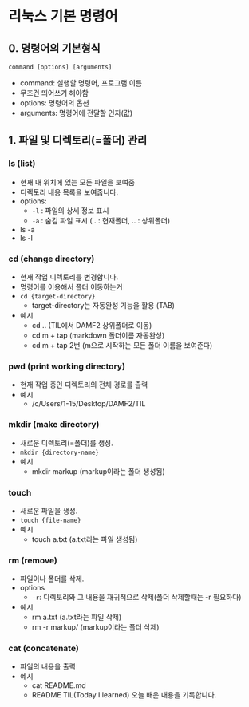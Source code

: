 # 리눅스 기본 명령어

## 0. 명령어의 기본형식
```
command [options] [arguments]
```
- command: 실행할 명령어, 프로그램 이름
- 무조건 띄어쓰기 해야함
- options: 명령어의 옵션
- arguments: 명령어에 전달할 인자(값)

## 1. 파일 및 디렉토리(=폴더) 관리
### ls (list) 
- 현재 내 위치에 있는 모든 파일을 보여줌
- 디렉토리 내용 목록을 보여줍니다.
- options:
    - `-l` : 파일의 상세 정보 표시
    - `-a` : 숨김 파일 표시 ( . : 현재폴더, .. : 상위폴더)
- ls -a
- ls -l
### cd (change directory)
- 현재 작업 디렉토리를 변경합니다.
- 명령어를 이용해서 폴더 이동하는거
- `cd {target-directory}`
    - target-directory는 자동완성 기능을 활용 (TAB)
- 예시
    - cd .. (TIL에서 DAMF2 상위폴더로 이동)
    - cd m + tap (markdown 폴더이름 자동완성) 
    - cd m + tap 2번 (m으로 시작하는 모든 폴더 이름을 보여준다)

### pwd (print working directory)
- 현재 작업 중인 디렉토리의 전체 경로를 출력
- 예시
    - /c/Users/1-15/Desktop/DAMF2/TIL
### mkdir (make directory)
- 새로운 디렉토리(=폴더)를 생성.
- `mkdir {directory-name}`
- 예시
    - mkdir markup (markup이라는 폴더 생성됨)

### touch 
- 새로운 파일을 생성.
- `touch {file-name}`
- 예시
    - touch a.txt (a.txt라는 파일 생성됨)
 
### rm (remove)
- 파일이나 폴더를 삭제.
- options
    - `-r`: 디렉토리와 그 내용을 재귀적으로 삭제(폴더 삭제할때는 -r 필요하다)
- 예시
    - rm a.txt (a.txt라는 파일 삭제)
    - rm -r markup/ (markup이라는 폴더 삭제)

### cat (concatenate)
- 파일의 내용을 출력
- 예시
    - cat README.md
    - README TIL(Today I learned)
오늘 배운 내용을 기록합니다.